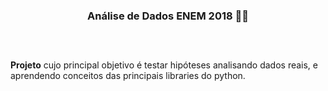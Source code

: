 <div  align="center">
  
### Análise de Dados ENEM 2018 👩‍💻

##
<br>

</div> 
  

**Projeto** cujo principal objetivo é testar hipóteses analisando dados reais, e aprendendo conceitos das principais libraries do python.




  


</div>


